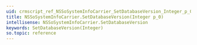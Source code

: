 ```yaml
---
uid: crmscript_ref_NSSoSystemInfoCarrier_SetDatabaseVersion_Integer_p_0
title: NSSoSystemInfoCarrier.SetDatabaseVersion(Integer p_0)
intellisense: NSSoSystemInfoCarrier.SetDatabaseVersion
keywords: SetDatabaseVersion(Integer)
so.topic: reference
---
```





